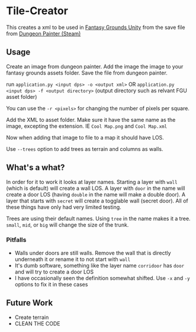 # Tile-Creator

This creates a xml to be used in [Fantasy Grounds Unity](https://www.fantasygrounds.com/home/FantasyGroundsUnity.php) from the save file from [Dungeon Painter (Steam)](http://store.steampowered.com/app/592260)

## Usage

Create an image from dungeon painter. Add the image the image to your fantasy grounds assets folder. Save the file from dungeon painter.

run `application.py <input dps> -o <output xml>` OR `application.py <input dps> -f <output directory>` (output directory such as relvant FGU asset folder)

You can use the `-r <pixels>` for changing the number of pixels per square.

Add the XML to asset folder. Make sure it have the same name as the image, excepting the extension. IE `Cool Map.png` and `Cool Map.xml`

Now when adding that image to file to a map it should have LOS.

Use `--trees` option to add trees as terrain and columns as walls.

## What's a what?

In order for it to work it looks at layer names. Starting a layer with `wall` (which is default) will create a wall LOS. A layer  with `door` in the name will create a door LOS (having `double` in the name will make a double door). A layer that starts with `secret` will create a togglable wall (secret door). All of these things have only had very limited testing.

Trees are using their default names. Using `tree` in the name makes it a tree. `small`, `mid`, or `big` will change the size of the trunk.

### Pitfalls

* Walls under doors are still walls. Remove the wall that is directly underneath it or rename it to not start with `wall`
* It's dumb software, something like the layer name `corridoor` has `door` and will try to create a door LOS
* I have occasionally seen the definition somewhat shifted. Use `-x` and `-y` options to fix it in these cases

## Future Work

* Create terrain
* CLEAN THE CODE
